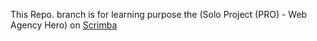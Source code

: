 This Repo. branch is for learning purpose the (Solo Project (PRO) - Web Agency Hero) on [Scrimba]([https://scrimba.com/](https://scrimba.com/learn-html-and-css-c0p/~02h))

